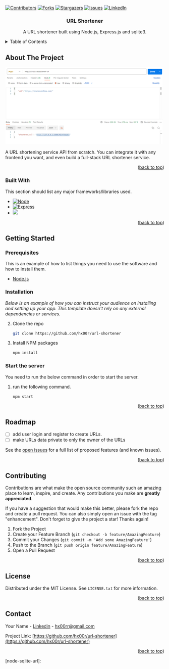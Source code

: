 [![Contributors][contributors-shield]][contributors-url]
[![Forks][forks-shield]][forks-url]
[![Stargazers][stars-shield]][stars-url]
[![Issues][issues-shield]][issues-url]
[![LinkedIn][linkedin-shield]][linkedin-url]





  <h3 align="center">URL Shortener</h3>

  <p align="center">
    A URL shortener built using Node.js, Express.js and sqlite3.
    <br />
  </p>


<a name="readme-top"></a>

<details>
  <summary>Table of Contents</summary>
  <ol>
    <li>
      <a href="#about-the-project">About The Project</a>
      <ul>
        <li><a href="#built-with">Built With</a></li>
      </ul>
    </li>
    <li>
      <a href="#getting-started">Getting Started</a>
      <ul>
        <li><a href="#prerequisites">Prerequisites</a></li>
        <li><a href="#installation">Installation</a></li>
          <li><a href="#installation">Start Server</a></li>
      </ul>
    </li>
    <li><a href="#roadmap">Roadmap</a></li>
    <li><a href="#contributing">Contributing</a></li>
    <li><a href="#license">License</a></li>
    <li><a href="#contact">Contact</a></li>
  </ol>
</details>



## About The Project

![Project Overview](./images/overview.png)

A URL shortening service API from scratch. You can integrate it with any frontend you want, and even build a full-stack URL shortener service.

<p align="right">(<a href="#readme-top">back to top</a>)</p>



### Built With

This section should list any major frameworks/libraries used.

* [![Node][Node.js]][nodejs-url]
* [![Express][Express.js]][Expressjs-url]
* [![][node-sqlite]][node-sqlite3-url]

<p align="right">(<a href="#readme-top">back to top</a>)</p>

## Getting Started

### Prerequisites

This is an example of how to list things you need to use the software and how to install them.
* [Node.js](https://nodejs.org/en)

### Installation

_Below is an example of how you can instruct your audience on installing and setting up your app. This template doesn't rely on any external dependencies or services._

2. Clone the repo
   ```sh
   git clone https://github.com/hx00r/url-shortener
   ```
   
3. Install NPM packages
   ```sh
   npm install
   ```

### Start the server

You need to run the below command in order to start the server.

1. run the following command.

   ```sh
   npm start
   ```

<p align="right">(<a href="#readme-top">back to top</a>)</p>

## Roadmap

- [ ] add user login and register to create URLs.
- [ ] make URLs data private to only the owner of the URLs

See the [open issues](https://github.com/hx00r/url-shortener/issues) for a full list of proposed features (and known issues).

<p align="right">(<a href="#readme-top">back to top</a>)</p>

## Contributing

Contributions are what make the open source community such an amazing place to learn, inspire, and create. Any contributions you make are **greatly appreciated**.

If you have a suggestion that would make this better, please fork the repo and create a pull request. You can also simply open an issue with the tag "enhancement".
Don't forget to give the project a star! Thanks again!

1. Fork the Project
2. Create your Feature Branch (`git checkout -b feature/AmazingFeature`)
3. Commit your Changes (`git commit -m 'Add some AmazingFeature'`)
4. Push to the Branch (`git push origin feature/AmazingFeature`)
5. Open a Pull Request

<p align="right">(<a href="#readme-top">back to top</a>)</p>



## License

Distributed under the MIT License. See `LICENSE.txt` for more information.

<p align="right">(<a href="#readme-top">back to top</a>)</p>

## Contact

Your Name - [Linkedin](https://www.linkedin.com/in/hx00r/) - hx00rr@gmail.com

Project Link: [https://github.com/hx00r/url-shortener](https://github.com/hx00r/url-shortener)

<p align="right">(<a href="#readme-top">back to top</a>)</p>



[contributors-shield]: https://img.shields.io/github/contributors/hx00r/qrcode-generator?style=for-the-badge
[contributors-url]: https://github.com/hx00r/qrcode-generator/graphs/contributors
[forks-shield]: https://img.shields.io/github/forks/hx00r/qrcode-generator?style=for-the-badge
[forks-url]: https://github.com/hx00r/qrcode-generator/network/members
[stars-shield]: https://img.shields.io/github/stars/hx00r/qrcode-generator?style=for-the-badge
[stars-url]: https://github.com/hx00r/qrcode-generator/stargazers
[issues-shield]: https://img.shields.io/github/issues/hx00r/qrcode-generator?style=for-the-badge
[issues-url]: https://github.com/hx00r/qrcode-generator/issues
[license-shield]: https://img.shields.io/github/license/othneildrew/Best-README-Template.svg?style=for-the-badge
[license-url]: https://github.com/othneildrew/Best-README-Template/blob/master/LICENSE.txt
[linkedin-shield]: https://img.shields.io/badge/-LinkedIn-black.svg?style=for-the-badge&logo=linkedin&colorB=555
[linkedin-url]: https://www.linkedin.com/in/hx00r/
[product-screenshot]: images/screenshot.png
[Next.js]: https://img.shields.io/badge/next.js-000000?style=for-the-badge&logo=nextdotjs&logoColor=white
[Next-url]: https://nextjs.org/
[React.js]: https://img.shields.io/badge/React-20232A?style=for-the-badge&logo=react&logoColor=61DAFB
[React-url]: https://reactjs.org/
[Vue.js]: https://img.shields.io/badge/Vue.js-35495E?style=for-the-badge&logo=vuedotjs&logoColor=4FC08D
[Vue-url]: https://vuejs.org/
[Angular.io]: https://img.shields.io/badge/Angular-DD0031?style=for-the-badge&logo=angular&logoColor=white
[Angular-url]: https://angular.io/
[Svelte.dev]: https://img.shields.io/badge/Svelte-4A4A55?style=for-the-badge&logo=svelte&logoColor=FF3E00
[Svelte-url]: https://svelte.dev/
[Laravel.com]: https://img.shields.io/badge/Laravel-FF2D20?style=for-the-badge&logo=laravel&logoColor=white
[Laravel-url]: https://laravel.com
[Bootstrap.com]: https://img.shields.io/badge/Bootstrap-563D7C?style=for-the-badge&logo=bootstrap&logoColor=white
[Bootstrap-url]: https://getbootstrap.com
[JQuery.com]: https://img.shields.io/badge/jQuery-0769AD?style=for-the-badge&logo=jquery&logoColor=white
[JQuery-url]: https://jquery.com
[Expressjs-url]: https://expressjs.com/
[Express.js]: https://img.shields.io/badge/express.js-000000?style=for-the-badge&amp;logo=nextdotjs&amp;logoColor=white
[nodejs-url]: https://nodejs.org/en
[Node.js]: https://img.shields.io/badge/node.js-green?style=for-the-badge&amp;logo=nextdotjs&amp;logoColor=white

[node-sqlite]: https://img.shields.io/badge/node--sqlite3-green?style=for-the-badge&amp;amp;logo=nextdotjs&amp;amp;logoColor=white
[node-sqlite3-url]: https://www.npmjs.com/package/sqlite3



[node-sqlite-url]: 